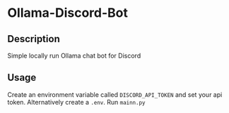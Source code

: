 # Ollama-Discord-Bot
## Description
Simple locally run Ollama chat bot for Discord

## Usage
Create an environment variable called `DISCORD_API_TOKEN` and set your api token. Alternatively create a `.env`.
Run `mainn.py`
